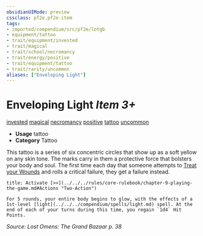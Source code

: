 ```yaml
---
obsidianUIMode: preview
cssclass: pf2e,pf2e-item
tags:
- imported/compendium/src/pf2e/lotgb
- equipment/tattoo
- trait/equipment/invested
- trait/magical
- trait/school/necromancy
- trait/energy/positive
- trait/equipment/tattoo
- trait/rarity/uncommon
aliases: ["Enveloping Light"]
---
```

# Enveloping Light *Item 3+*  
[invested](invested.md)  [magical](magical.md)  [necromancy](necromancy.md)  [positive](positive.md)  [tattoo](tattoo-lowg.md)  [uncommon](uncommon.md)  

- **Usage** tattoo
- **Category** Tattoo

This tattoo is a series of six concentric circles that show up as a soft yellow on any skin tone. The marks carry in them a protective force that bolsters your body and soul. The first time each day that someone attempts to [Treat your Wounds](treat-wounds.md) and rolls a critical failure, they get a failure instead.

```ad-embed-ability
title: Activate [>>](../../../rules/core-rulebook/chapter-9-playing-the-game.md#Actions "Two-Action")

For 5 rounds, your entire body begins to glow, with the effects of a 1st-level [light](../../../compendium/spells/light.md) spell. At the end of each of your turns during this time, you regain `1d4` Hit Points.
```

*Source: Lost Omens: The Grand Bazaar p. 38*
